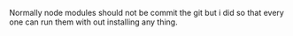 Normally node modules should not be commit the git but i did so that every one can run them with out installing any thing.
